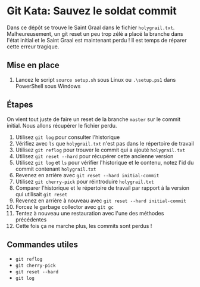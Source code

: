 # Git Kata: Sauvez le soldat commit

Dans ce dépôt se trouve le Saint Graal dans le fichier `holygrail.txt`. Malheureusement, un git reset un peu trop zélé a placé la branche dans l'état initial et le Saint Graal est maintenant perdu ! Il est temps de réparer cette erreur tragique.

## Mise en place

1. Lancez le script `source setup.sh` sous Linux ou `.\setup.ps1` dans PowerShell sous Windows

## Étapes

On vient tout juste de faire un reset de la branche `master` sur le commit initial. Nous allons récupérer le fichier perdu.

1. Utilisez `git log` pour consulter l'historique
2. Vérifiez avec `ls` que `holygrail.txt` n'est pas dans le répertoire de travail
3. Utilisez `git reflog` pour trouver le commit qui a ajouté `holygrail.txt`
4. Utilisez `git reset --hard` pour récupérer cette ancienne version
5. Utilisez `git log` et `ls` pour vérifier l'historique et le contenu, notez l'id du commit contenant `holygrail.txt`
6. Revenez en arrière avec `git reset --hard initial-commit`
7. Utilisez `git cherry-pick` pour réintroduire `holygrail.txt`
8. Comparer l'historique et le répertoire de travail par rapport à la version qui utilisait `git reset`
9. Revenez en arrière à nouveau avec `git reset --hard initial-commit`
10. Forcez le garbage collector avec `git gc`
11. Tentez à nouveau une restauration avec l'une des méthodes précédentes
12. Cette fois ça ne marche plus, les commits sont perdus !

## Commandes utiles

- `git reflog`
- `git cherry-pick`
- `git reset --hard`
- `git log`
